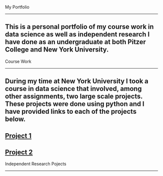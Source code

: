 My Portfolio
***
This is a personal portfolio of my course work in data science as well as independent research I have done as an undergraduate at both Pitzer College and New York University.
--
Course Work
***
During my time at New York University I took a course in data science that involved, among other assignments, two large scale projects. These projects were done using python and I have provided links to each of the projects below.
--
[Project 1](/project1.pdf)
--
[Project 2](/project2.pdf)
--
Independent Research Pojects
***
